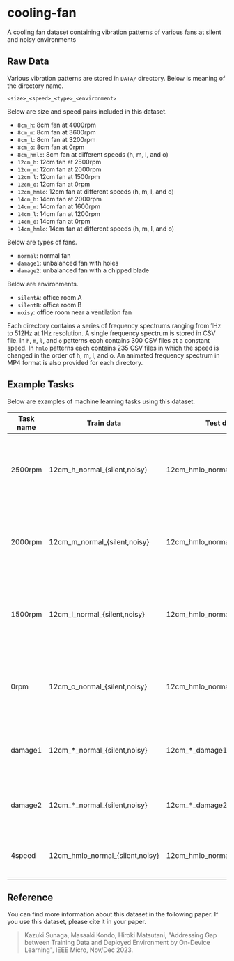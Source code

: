 # cooling-fan
A cooling fan dataset containing vibration patterns of various fans at silent and noisy environments
## Raw Data
Various vibration patterns are stored in `DATA/` directory. Below is meaning of the directory name.
~~~
<size>_<speed>_<type>_<environment>
~~~
Below are size and speed pairs included in this dataset.
- `8cm_h`: 8cm fan at 4000rpm
- `8cm_m`: 8cm fan at 3600rpm
- `8cm_l`: 8cm fan at 3200rpm
- `8cm_o`: 8cm fan at 0rpm
- `8cm_hmlo`: 8cm fan at different speeds (h, m, l, and o)
- `12cm_h`: 12cm fan at 2500rpm
- `12cm_m`: 12cm fan at 2000rpm
- `12cm_l`: 12cm fan at 1500rpm
- `12cm_o`: 12cm fan at 0rpm
- `12cm_hmlo`: 12cm fan at different speeds (h, m, l, and o)
- `14cm_h`: 14cm fan at 2000rpm
- `14cm_m`: 14cm fan at 1600rpm
- `14cm_l`: 14cm fan at 1200rpm
- `14cm_o`: 14cm fan at 0rpm
- `14cm_hmlo`: 14cm fan at different speeds (h, m, l, and o)

Below are types of fans.
- `normal`: normal fan
- `damage1`: unbalanced fan with holes
- `damage2`: unbalanced fan with a chipped blade

Below are environments.
- `silentA`: office room A
- `silentB`: office room B
- `noisy`: office room near a ventilation fan

Each directory contains a series of frequency spectrums ranging from 1Hz to 512Hz at 1Hz resolution. A single frequency spectrum is stored in CSV file. In `h`, `m`, `l`, and `o` patterns each contains 300 CSV files at a constant speed. In `hmlo` patterns each contains 235 CSV files in which the speed is changed in the order of h, m, l, and o. An animated frequency spectrum in MP4 format is also provided for each directory.

## Example Tasks
Below are examples of machine learning tasks using this dataset.

| Task name | Train data | Test data | Description |
| ---- | ---- | ---- | ---- |
| 2500rpm | 12cm_h_normal_{silent,noisy} | 12cm_hmlo_normal_{silent,noisy} | A task to detect different fan speeds other than 2500rpm at a given environment |
| 2000rpm | 12cm_m_normal_{silent,noisy} | 12cm_hmlo_normal_{silent,noisy} | A task to detect different fan speeds other than 2000rpm at a given environment |
| 1500rpm | 12cm_l_normal_{silent,noisy} | 12cm_hmlo_normal_{silent,noisy} | A task to detect different fan speeds other than 1500rpm at a given environment |
| 0rpm    | 12cm_o_normal_{silent,noisy} | 12cm_hmlo_normal_{silent,noisy} | A task to detect different fan speeds other than 0rpm at a given environment |
| damage1 | 12cm_\*\_normal_{silent,noisy} | 12cm_\*\_damage1_{silent,noisy} | A task to detect damaged fan at a given environment |
| damage2 | 12cm_\*\_normal_{silent,noisy} | 12cm_\*\_damage2_{silent,noisy} | A task to detect damaged fan at a given environment |
| 4speed | 12cm_hmlo_normal_{silent,noisy} | 12cm_hmlo_normal_{silent,noisy} | A task to classify four speeds at a given environment |

## Reference
You can find more information about this dataset in the following paper. If you use this dataset, please cite it in your paper.
> Kazuki Sunaga, Masaaki Kondo, Hiroki Matsutani, "Addressing Gap between Training Data and Deployed Environment by On-Device Learning", IEEE Micro, Nov/Dec 2023.
